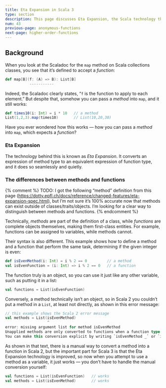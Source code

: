 ```yaml
---
title: Eta Expansion in Scala 3
type: section
description: This page discusses Eta Expansion, the Scala technology that automatically and transparently converts methods into functions.
num: 43
previous-page: anonymous-functions
next-page: higher-order-functions
---
```




## Background

When you look at the Scaladoc for the `map` method on Scala collections classes, you see that it’s defined to accept a *function*:

```scala
def map[B](f: (A) => B): List[B]
           -----------
```

Indeed, the Scaladoc clearly states, “`f` is the function to apply to each element.” But despite that, somehow you can pass a *method* into `map`, and it still works:

```scala
def times10(i: Int) = i * 10   // a method
List(1,2,3).map(times10)       // List(10,20,30)
```

Have you ever wondered how this works — how you can pass a *method* into `map`, which expects a *function*?


### Eta Expansion

The technology behind this is known as *Eta Expansion*. It converts an expression of method type to an equivalent expression of function type, and it does so seamlessly and quietly.


### The differences between methods and functions

{% comment %}
TODO: I got the following “method” definition from this page (https://dotty.epfl.ch/docs/reference/changed-features/eta-expansion-spec.html), but I’m not sure it’s 100% accurate now that methods can exist outside of classes/traits/objects. I’m looking for a clear way to distinguish between methods and functions.
{% endcomment %}

Technically, *methods* are part of the definition of a class, while *functions* are complete objects themselves, making them first-class entities. For example, functions can be assigned to variables, while methods cannot.

Their syntax is also different. This example shows how to define a method and a function that perform the same task, determining if the given integer is even:

```scala
def isEvenMethod(i: Int) = i % 2 == 0         // a method
val isEvenFunction = (i: Int) => i % 2 == 0   // a function
```

The function truly is an object, so you can use it just like any other variable, such as putting it in a list:

```scala
val functions = List(isEvenFunction)
```

Conversely, a method technically isn’t an object, so in Scala 2 you couldn’t put a method in a `List`, at least not directly, as shown in this error message:

```scala
// this example shows the Scala 2 error message
val methods = List(isEvenMethod)
                   ^
error: missing argument list for method isEvenMethod
Unapplied methods are only converted to functions when a function type is expected.
You can make this conversion explicit by writing `isEvenMethod _` or `isEvenMethod(_)` instead of `isEvenMethod`.
```

As shown in that text, there is a manual way to convert a method into a function in Scala 2, but the important part for Scala 3 is that the Eta Expansion technology is improved, so now when you attempt to use a method as a variable, it just works — you don’t have to handle the manual conversion yourself:

```scala
val functions = List(isEvenFunction)   // works
val methods = List(isEvenMethod)       // works
```




